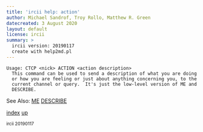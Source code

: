 ```yaml
---
title: 'ircii help: action'
author: Michael Sandrof, Troy Rollo, Matthew R. Green
datecreated: 3 August 2020
layout: default
license: ircii
summary: >
  ircii version: 20190117
  create with help2md.pl
---
```

```
Usage: CTCP <nick> ACTION <action description>
  This command can be used to send a description of what you are doing
  or how you are feeling or just about anything concerning you, to the
  current channel or query.  It's just the low-level version of ME and
  DESCRIBE.

```
See Also:
  [ME](../me.html)
  [DESCRIBE](../describe.html)

[index](index.html)
[up](..)

<small> ircii 20190117 </small>

